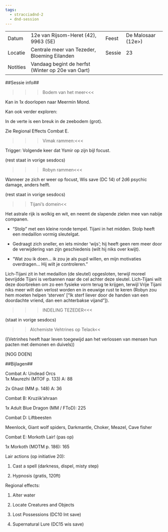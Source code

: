 ```yaml
---
tags:
  - stracciadnd-2
  - dnd-session
---
```

|          |                                                   |        |                    |
| -------- | ------------------------------------------------- | ------ | ------------------ |
| Datum    | 12e van Rijsom-Heret (42), 9963 (5E)              | Feest  | De Malosaar (12e>) |
| Locatie  | Centrale meer van Tezeder, Bloeming Eilanden      | Sessie | 23                 |
| Notities | Vandaag begint de herfst (Winter op 20e van Oart) |        |                    |

  
  

##Sessie info##

>>>Bodem van het meer<<<

Kan in 1x doorlopen naar Meermin Mond.

Kan ook verder exploren:

In de verte is een breuk in de zeebodem (grot).

Zie Regional Effects Combat E.

  

>>>Vimak rammen:<<<

Trigger: Volgende keer dat Ysmir op zijn bijl focust.

(rest staat in vorige sesdocs)

  

>>>Robyn rammen<<<

Wanneer ze zich er weer op focust, Wis save (DC 14) of 2d6 psychic damage, anders helft.

(rest staat in vorige sesdocs)

  

>>Tijani’s domein<<

Het astrale rijk is wolkig en wit, en neemt de slapende zielen mee van nabije companen.

- “Stolp” met een kleine ronde tempel. Tijani in het midden. Stolp heeft een medaillon vormig sleutelgat.

- Gedraagt zich sneller, en iets minder ‘wijs’; hij heeft geen rem meer door de verwijdering van zijn geschiedenis (wilt hij niks over kwijt).

- “Wat zou ik doen… ik zou je als pupil willen, en mijn motivaties overdragen… Hij wilt je controleren.”

  

Lich-Tijani zit in het medaillon (de sleutel) opgesloten, terwijl moreel bevrijdde Tijani is verbannen naar de cel achter deze sleutel. Lich-Tijani wilt deze doorbreken om zo een fysieke vorm terug te krijgen, terwijl Vrije Tijani niks meer wilt dan verlost worden en in eeuwige rust te keren (Robyn zou hem moeten helpen ‘sterven’ [“Ik sterf liever door de handen van een doordachte vriend, dan een achterbakse vijand”]).

  

>>>INDELING TEZEDER<<<

(staat in vorige sesdocs)

  

>>Alchemiste Vehtrines op Telack<<

((Vetrinhes heeft haar leven toegewijd aan het verlossen van mensen hun pacten met demonen en duivels))

[NOG DOEN]

  

##Bijlagen##

Combat A: Undead Orcs  
1x Maurezhi (MTOF p. 133) A: 88

2x Ghast (MM p. 148) A: 36

  

Combat B: Kruziik’ahraan

1x Adult Blue Dragon (MM / FToD): 225

  

Combat D: Liftbeesten

Meenlock, Giant wolf spiders, Darkmantle, Choker, Meazel, Cave fisher

  

Combat E: Morkoth Lair! (pas op)

1x Morkoth (MOTM p. 186): 165

  

Lair actions (op initiative 20):

1. Cast a spell (darkness, dispel, misty step)

2. Hypnosis (gratis, 120ft)

  

Regional effects:

1. Alter water

2. Locate Creatures and Objects

3. Lost Possessions (DC10 Int save)

4. Supernatural Lure (DC15 wis save)
